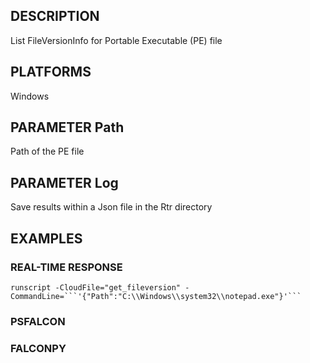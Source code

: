 ## DESCRIPTION
List FileVersionInfo for Portable Executable (PE) file

## PLATFORMS
Windows

## PARAMETER Path
Path of the PE file

## PARAMETER Log
Save results within a Json file in the Rtr directory

## EXAMPLES

### REAL-TIME RESPONSE
```
runscript -CloudFile="get_fileversion" -CommandLine=```'{"Path":"C:\\Windows\\system32\\notepad.exe"}'```
```
### PSFALCON

### FALCONPY
